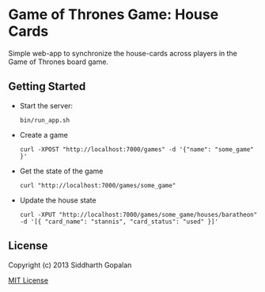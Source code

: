 Game of Thrones Game: House Cards
=============================================

Simple web-app to synchronize the house-cards across players in the Game of Thrones board game.

Getting Started
---------------

- Start the server:

    ```
    bin/run_app.sh
    ```

- Create a game

    ```
    curl -XPOST "http://localhost:7000/games" -d '{"name": "some_game" }'
    ```

- Get the state of the game

    ```
    curl "http://localhost:7000/games/some_game"
    ```

- Update the house state

    ```
    curl -XPUT "http://localhost:7000/games/some_game/houses/baratheon" -d '[{ "card_name": "stannis", "card_status": "used" }]'
    ```


License
-------

Copyright (c) 2013 Siddharth Gopalan

[MIT License](http://www.opensource.org/licenses/mit-license.php)
